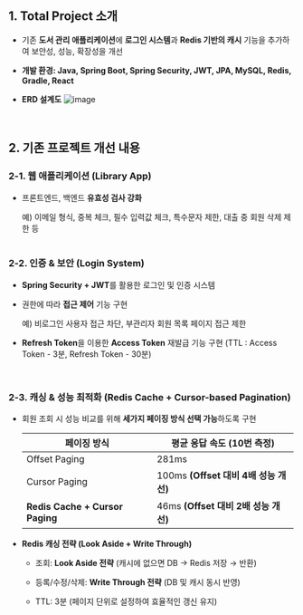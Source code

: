 ## 1. Total Project 소개
- 기존 **도서 관리 애플리케이션**에 **로그인 시스템**과 **Redis 기반의 캐시** 기능을 추가하여 보안성, 성능, 확장성을 개선

- **개발 환경: Java, Spring Boot, Spring Security, JWT, JPA, MySQL, Redis, Gradle, React**

- **ERD 설계도**
![image](https://github.com/user-attachments/assets/e6027e70-797e-4c3d-b332-5d8a17fd6c95)<br/>

 
## 2. 기존 프로젝트 개선 내용

### **2-1. 웹 애플리케이션 (Library App)**

- 프론트엔드, 백엔드 **유효성 검사 강화**
    
    예) 이메일 형식, 중복 체크, 필수 입력값 체크, 특수문자 제한, 대출 중 회원 삭제 제한 등
  <br />
  <br />
  
### **2-2. 인증 & 보안 (Login System)**
- **Spring Security + JWT**를 활용한 로그인 및 인증 시스템
- 권한에 따라 **접근 제어** 기능 구현
    
    예) 비로그인 사용자 접근 차단, 부관리자 회원 목록 페이지 접근 제한
    
- **Refresh Token**을 이용한 **Access Token** 재발급 기능 구현 (TTL : Access Token - 3분, Refresh Token - 30분)
<br />

### **2-3. 캐싱 & 성능 최적화 (Redis Cache + Cursor-based Pagination)**

- 회원 조회 시 성능 비교를 위해 **세가지 페이징 방식 선택 가능**하도록 구현
    
    
    | **페이징 방식** | **평균 응답 속도 (10번 측정)** |
    | --- | --- |
    | Offset Paging | 281ms |
    | Cursor Paging | 100ms **(Offset 대비 4배 성능 개선)** |
    | **Redis Cache + Cursor Paging** | 46ms **(Offset 대비 2배 성능 개선)** |
- **Redis 캐싱 전략 (Look Aside + Write Through)**
    
    - 조회: **Look Aside 전략** (캐시에 없으면 DB → Redis 저장 → 반환)
    
    - 등록/수정/삭제:  **Write Through 전략** (DB 및 캐시 동시 반영)
    
    -  TTL: 3분 (페이지 단위로 설정하여 효율적인 갱신 유지)
